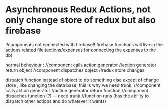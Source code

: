 # Asynchronous Redux Actions, not only change store of redux but also firebase

!!components not connected with firebase!!
firebase functions will live in the actions related file (actions/expenses for connecting the expenses to the db)

normal beheviour :
//component calls action generator
//action generator return object
//component dispatches object
//redux store changes

dispatch function instead of object to do something else except of change store , like changing the data base, this is why we need trunk.
//component calls action generator
//action generator return function
//component dispaches function (?) -- need trunk
//function runs (has the ability to dispatch other actions and do whatever it wants)



